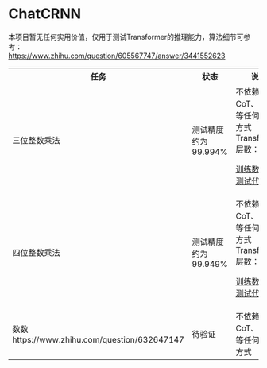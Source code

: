 # ChatCRNN

本项目暂无任何实用价值，仅用于测试Transformer的推理能力，算法细节可参考：<br>
https://www.zhihu.com/question/605567747/answer/3441552623

<table>
<tr><th>任务</th><th>状态</th><th>说明</th></tr>
<tr><td>三位整数乘法</td>

<td>
测试精度约为99.994%
</td>

<td>
不依赖CoT、编程等任何辅助方式<br>
Transformer层数：7<br>

[训练数据集](./dataset_m3.py)
[测试代码](https://github.com/myhub/tr/releases/download/2.8.1/ChatCRNN_m3.zip)

</td>

</tr>
<tr><td>四位整数乘法</td>


<td>
测试精度约为99.949%
</td>

<td>
不依赖CoT、编程等任何辅助方式<br>
Transformer层数：7<br>

[训练数据集](./dataset_m4.py)
[测试代码](https://github.com/myhub/tr/releases/download/2.8.1/ChatCRNN_m4.zip)

</td>

</tr>
<tr><td>数数<br>
https://www.zhihu.com/question/632647147
</td>
<td>待验证</td>
<td>不依赖CoT、编程等任何辅助方式</td>

</tr>
</table>

<!-- **状态说明**<br>
完美解决：指推理精度达到100% -->
